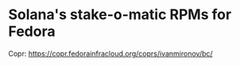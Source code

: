 # Solana's stake-o-matic RPMs for Fedora

Copr: https://copr.fedorainfracloud.org/coprs/ivanmironov/bc/
